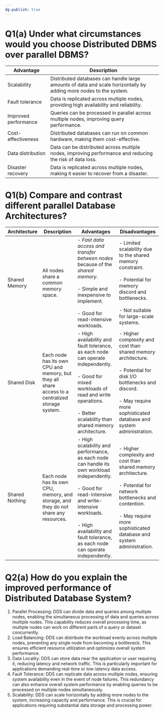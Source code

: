 ```yaml
---
dg-publish: true
---
```

# Q1(a) Under what circumstances would you choose Distributed DBMS over parallel DBMS?

| Advantage            | Description                                                                                                         |
| -------------------- | ------------------------------------------------------------------------------------------------------------------- |
| Scalability          | Distributed databases can handle large amounts of data and scale horizontally by adding more nodes to the system.   |
| Fault tolerance      | Data is replicated across multiple nodes, providing high availability and reliability.                              |
| Improved performance | Queries can be processed in parallel across multiple nodes, improving query performance.                            |
| Cost-effectiveness   | Distributed databases can run on common hardware, making them cost-effective.                                       |
| Data distribution    | Data can be distributed across multiple nodes, improving performance and reducing the risk of data loss.            |
| Disaster recovery    | Data is replicated across multiple nodes, making it easier to recover from a disaster.                              |

# Q1(b) Compare and contrast different parallel Database Architectures?

| Architecture   | Description                                                                                      | Advantages                                                                                                                                                                                                                                            | Disadvantages                                                                                                                                                                                          |
| -------------- | ------------------------------------------------------------------------------------------------ | ----------------------------------------------------------------------------------------------------------------------------------------------------------------------------------------------------------------------------------------------------- | ------------------------------------------------------------------------------------------------------------------------------------------------------------------------------------------------------ |
| Shared Memory  | All nodes share a common memory space.                                                           | - *Fast data access and transfer between nodes* because of the *shared memory*.<br><br>- Simple and inexpensive to implement. <br><br>- Good for read-intensive workloads.                                                                            | - Limited scalability due to the shared memory constraint. <br><br>- Potential for memory discord and bottlenecks. <br><br>- Not suitable for large-scale systems.                                     |
| Shared Disk    | Each node has its own CPU and memory, but they all share access to a centralized storage system. | - High availability and fault tolerance, as each node can operate independently.<br><br>- Good for mixed workloads of read and write operations.<br><br>- Better scalability than shared memory architecture.                                         | - Higher complexity and cost than shared memory architecture.<br><br>- Potential for disk I/O bottlenecks and discord.<br><br>- May require more sophisticated database and system administration.     |
| Shared Nothing | Each node has its own CPU, memory, and storage, and they do not share any resources.             | - High scalability and performance, as each node can handle its own workload independently. <br><br>- Good for read-intensive and write-intensive workloads. <br><br>- High availability and fault tolerance, as each node can operate independently. | - Higher complexity and cost than shared memory architecture. <br><br>- Potential for network bottlenecks and contention. <br><br>- May require more sophisticated database and system administration. |

# Q2(a) How do you explain the improved performance of Distributed Database System?
1. Parallel Processing: DDS can divide data and queries among multiple nodes, enabling the simultaneous processing of data and queries across multiple nodes. This capability reduces overall processing time, as multiple nodes can work on different parts of a query or dataset concurrently.
2. Load Balancing: DDS can distribute the workload evenly across multiple nodes, preventing any single node from becoming a bottleneck. This ensures efficient resource utilization and optimizes overall system performance.
3. Data Locality: DDS can store data near the application or user requiring it, reducing latency and network traffic. This is particularly important for applications demanding real-time or low-latency data access.
4. Fault Tolerance: DDS can replicate data across multiple nodes, ensuring system availability even in the event of node failures. This redundancy can also enhance overall system performance by enabling queries to be processed on multiple nodes simultaneously.
5. Scalability: DDS can scale horizontally by adding more nodes to the system, increasing capacity and performance. This is crucial for applications requiring substantial data storage and processing power.